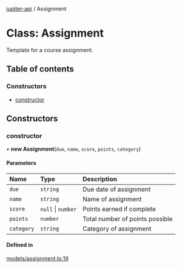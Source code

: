 [jupiter-api](../README.md) / Assignment

# Class: Assignment

Template for a course assignment.

## Table of contents

### Constructors

- [constructor](Assignment.md#constructor)

## Constructors

### constructor

• **new Assignment**(`due`, `name`, `score`, `points`, `category`)

#### Parameters

| Name | Type | Description |
| :------ | :------ | :------ |
| `due` | `string` | Due date of assignment |
| `name` | `string` | Name of assignment |
| `score` | ``null`` \| `number` | Points earned if complete |
| `points` | `number` | Total number of points possible |
| `category` | `string` | Category of assignment |

#### Defined in

[models/assignment.ts:19](https://github.com/Wolfiej-k/jupiter-api/blob/e681e95/lib/models/assignment.ts#L19)
